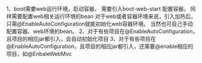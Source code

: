 1、boot需要web运行环境，启动容器， 需要引入boot-web-start 
配置容器， 同样需要配置web相关运行环境的bean
对于web或者容器环境来说，引入加热后，只需@EnableAutoConfiguration就能初始化web容器环境。
当然也可自己手动配置容器、web环境的bean。
2、对于有些项目在@EnableAutoConfiguration，且项目的相应jar都引入，会自动初始化项目
3、对于有些项目在@EnableAutoConfiguration，且项目的相应jar都引入，还需要@enable相应的项目，如@EnbaleWebMvc

